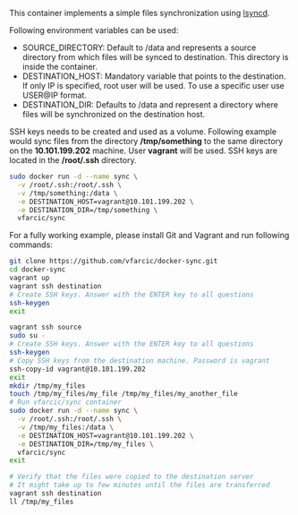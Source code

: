 This container implements a simple files synchronization using [lsyncd](https://code.google.com/p/lsyncd/).

Following environment variables can be used:
* SOURCE_DIRECTORY: Default to /data and represents a source directory from which files will be synced to destination. This directory is inside the container.
* DESTINATION_HOST: Mandatory variable that points to the destination. If only IP is specified, root user will be used. To use a specific user use USER@IP format.
* DESTINATION_DIR: Defaults to /data and represent a directory where files will be synchronized on the destination host.

SSH keys needs to be created and used as a volume. Following example would sync files from the directory **/tmp/something** to the same directory on the **10.101.199.202** machine. User **vagrant** will be used. SSH keys are located in the **/root/.ssh** directory.

```bash
sudo docker run -d --name sync \
  -v /root/.ssh:/root/.ssh \
  -v /tmp/something:/data \
  -e DESTINATION_HOST=vagrant@10.101.199.202 \
  -e DESTINATION_DIR=/tmp/something \
  vfarcic/sync
```

For a fully working example, please install Git and Vagrant and run following commands:


```bash
git clone https://github.com/vfarcic/docker-sync.git
cd docker-sync
vagrant up
vagrant ssh destination
# Create SSH keys. Answer with the ENTER key to all questions
ssh-keygen
exit

vagrant ssh source
sudo su -
# Create SSH keys. Answer with the ENTER key to all questions
ssh-keygen
# Copy SSH keys from the destination machine. Password is vagrant
ssh-copy-id vagrant@10.101.199.202
exit
mkdir /tmp/my_files
touch /tmp/my_files/my_file /tmp/my_files/my_another_file
# Run vfarcic/sync container
sudo docker run -d --name sync \
  -v /root/.ssh:/root/.ssh \
  -v /tmp/my_files:/data \
  -e DESTINATION_HOST=vagrant@10.101.199.202 \
  -e DESTINATION_DIR=/tmp/my_files \
  vfarcic/sync
exit

# Verify that the files were copied to the destination server
# It might take up to few minutes until the files are transferred
vagrant ssh destination
ll /tmp/my_files
```